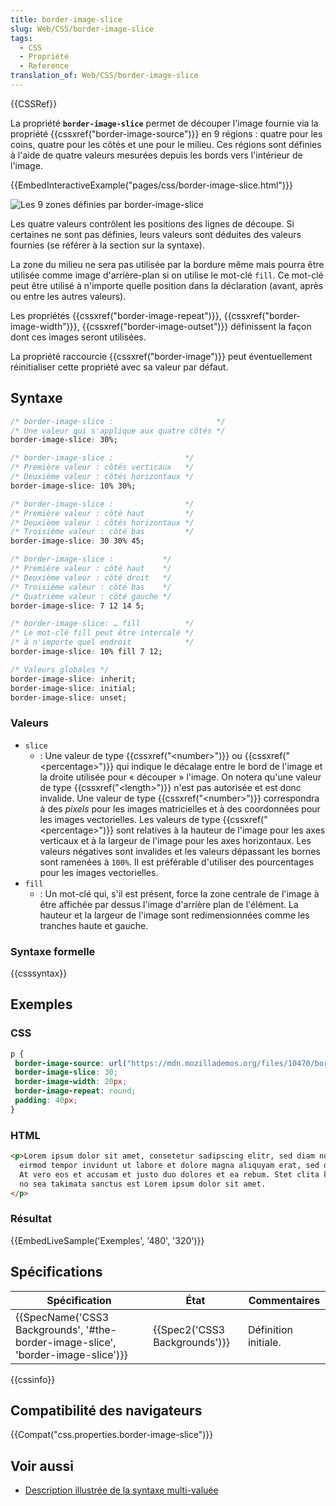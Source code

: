 ```yaml
---
title: border-image-slice
slug: Web/CSS/border-image-slice
tags:
  - CSS
  - Propriété
  - Reference
translation_of: Web/CSS/border-image-slice
---
```

{{CSSRef}}

La propriété **`border-image-slice`** permet de découper l'image fournie via la propriété {{cssxref("border-image-source")}} en 9 régions : quatre pour les coins, quatre pour les côtés et une pour le milieu. Ces régions sont définies à l'aide de quatre valeurs mesurées depuis les bords vers l'intérieur de l'image.

{{EmbedInteractiveExample("pages/css/border-image-slice.html")}}

![Les 9 zones définies par border-image-slice](border-image-slice.png)

Les quatre valeurs contrôlent les positions des lignes de découpe. Si certaines ne sont pas définies, leurs valeurs sont déduites des valeurs fournies (se référer à la section sur la syntaxe).

La zone du milieu ne sera pas utilisée par la bordure même mais pourra être utilisée comme image d'arrière-plan si on utilise le mot-clé `fill`. Ce mot-clé peut être utilisé à n'importe quelle position dans la déclaration (avant, après ou entre les autres valeurs).

Les propriétés {{cssxref("border-image-repeat")}}, {{cssxref("border-image-width")}}, {{cssxref("border-image-outset")}} définissent la façon dont ces images seront utilisées.

La propriété raccourcie {{cssxref("border-image")}} peut éventuellement réinitialiser cette propriété avec sa valeur par défaut.

## Syntaxe

```css
/* border-image-slice :                       */
/* Une valeur qui s'applique aux quatre côtés */
border-image-slice: 30%;

/* border-image-slice :                */
/* Première valeur : côtés verticaux   */
/* Deuxième valeur : côtés horizontaux */
border-image-slice: 10% 30%;

/* border-image-slice :                */
/* Première valeur : côté haut         */
/* Deuxième valeur : côtés horizontaux */
/* Troisième valeur : côté bas         */
border-image-slice: 30 30% 45;

/* border-image-slice :           */
/* Première valeur : côté haut    */
/* Deuxième valeur : côté droit   */
/* Troisième valeur : côté bas    */
/* Quatrième valeur : côté gauche */
border-image-slice: 7 12 14 5;

/* border-image-slice: … fill          */
/* Le mot-clé fill peut être intercalé */
/* à n'importe quel endroit            */
border-image-slice: 10% fill 7 12;

/* Valeurs globales */
border-image-slice: inherit;
border-image-slice: initial;
border-image-slice: unset;
```

### Valeurs

- `slice`
  - : Une valeur de type {{cssxref("&lt;number&gt;")}} ou {{cssxref("&lt;percentage&gt;")}} qui indique le décalage entre le bord de l'image et la droite utilisée pour « découper » l'image. On notera qu'une valeur de type {{cssxref("&lt;length&gt;")}} n'est pas autorisée et est donc invalide. Une valeur de type {{cssxref("&lt;number&gt;")}} correspondra à des _pixels_ pour les images matricielles et à des coordonnées pour les images vectorielles. Les valeurs de type {{cssxref("&lt;percentage&gt;")}} sont relatives à la hauteur de l'image pour les axes verticaux et à la largeur de l'image pour les axes horizontaux. Les valeurs négatives sont invalides et les valeurs dépassant les bornes sont ramenées à `100%`. Il est préférable d'utiliser des pourcentages pour les images vectorielles.
- `fill`
  - : Un mot-clé qui, s'il est présent, force la zone centrale de l'image à être affichée par dessus l'image d'arrière plan de l'élément. La hauteur et la largeur de l'image sont redimensionnées comme les tranches haute et gauche.

### Syntaxe formelle

{{csssyntax}}

## Exemples

### CSS

```css
p {
 border-image-source: url("https://mdn.mozillademos.org/files/10470/border.png");
 border-image-slice: 30;
 border-image-width: 20px;
 border-image-repeat: round;
 padding: 40px;
}
```

### HTML

```html
<p>Lorem ipsum dolor sit amet, consetetur sadipscing elitr, sed diam nonumy
  eirmod tempor invidunt ut labore et dolore magna aliquyam erat, sed diam voluptua.
  At vero eos et accusam et justo duo dolores et ea rebum. Stet clita kasd gubergren,
  no sea takimata sanctus est Lorem ipsum dolor sit amet.
</p>
```

### Résultat

{{EmbedLiveSample('Exemples', '480', '320')}}

## Spécifications

| Spécification                                                                                                | État                                     | Commentaires         |
| ------------------------------------------------------------------------------------------------------------ | ---------------------------------------- | -------------------- |
| {{SpecName('CSS3 Backgrounds', '#the-border-image-slice', 'border-image-slice')}} | {{Spec2('CSS3 Backgrounds')}} | Définition initiale. |

{{cssinfo}}

## Compatibilité des navigateurs

{{Compat("css.properties.border-image-slice")}}

## Voir aussi

- [Description illustrée de la syntaxe multi-valuée](/fr/docs/Web/CSS/Shorthand_properties#quelques_cas_aux_limites_%c3%a9pineux)
